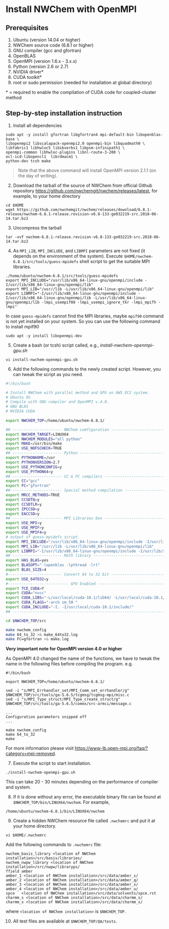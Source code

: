 # Install NWChem with OpenMPI

## Prerequisites
1. Ubuntu (version 14.04 or higher)
2. NWChem source code (6.8.1 or higher)
3. GNU compiler (gcc and gfortran)
4. OpenBLAS
5. OpenMPI (version 1.6.x - 3.x.x)
6. Python (version 2.6 or 2.7)
7. NVIDIA driver*
8. CUDA toolkit*
9. root or sudo permission (needed for installation at global directory)

\* = required to enable the compilation of CUDA code for coupled-cluster method

## Step-by-step installation instruction

1. Install all dependencies
```
sudo apt -y install gfortran libgfortran4 mpi-default-bin libopenblas-base \
libopenmpi2 libscalapack-openmpi2.0 openmpi-bin libquadmath0 \
libfabric1 libhwloc5 libibverbs1 libpsm-infinipath1 \
openmpi-common libhwloc-plugins libnl-route-3-200 \
ocl-icd-libopencl1  librdmacm1 \
python-dev tcsh make
```

> Note that the above command will install OpenMPI version 2.1.1 (on the day of writing).

2. Download the tarball of the source of NWChem from official Github repository https://github.com/nwchemgit/nwchem/releases/latest, for example, to your home directory
```
cd $HOME
wget https://github.com/nwchemgit/nwchem/releases/download/6.8.1-release/nwchem-6.8.1-release.revision-v6.8-133-ge032219-src.2018-06-14.tar.bz2
```

3. Uncompress the tarball
```
tar -xvf nwchem-6.8.1-release.revision-v6.8-133-ge032219-src.2018-06-14.tar.bz2
```

4. As `MPI_LIB`, `MPI_INCLUDE`, and `LIBMPI` parameters are not fixed (it depends on the environment of the system). Execute `$HOME/nwchem-6.8.1/src/tools/guess-mpidefs` shell script to get the suitable MPI libraries.

```
./home/ubuntu/nwchem-6.8.1/src/tools/guess-mpidefs
export MPI_INCLUDE="/usr/lib/x86_64-linux-gnu/openmpi/include -I/usr/lib/x86_64-linux-gnu/openmpi/lib"
export MPI_LIB="/usr//lib -L/usr/lib/x86_64-linux-gnu/openmpi/lib"
export LIBMPI="-I/usr/lib/x86_64-linux-gnu/openmpi/include -I/usr/lib/x86_64-linux-gnu/openmpi/lib -L/usr/lib/x86_64-linux-gnu/openmpi/lib -lmpi_usempif08 -lmpi_usempi_ignore_tkr -lmpi_mpifh -lmpi"
```

In case `guess-mpidefs` cannot find the MPI libraries, maybe `mpif90` command is not yet installed on your system. So you can use the following command to install mpif90

```
sudo apt -y install libopenmpi-dev
```

5. Create a bash (or tcsh) script called, e.g., *install-nwchem-openmpi-gpu.sh*
```
vi install-nwchem-openmpi-gpu.sh
```

6. Add the following commands to the newly created script. However, you can tweak the script as you need.
```sh
#!/bin/bash

# Install NWChem with parallel method and GPU on AWS EC2 system.
# Ubuntu OS
# Compile with GNU compiler and OpenMPI v.4.0.
# GNU BLAS
# NVIDIA CUDA
 
export NWCHEM_TOP=/home/ubuntu/nwchem-6.8.1/

## ---------------------- NWChem comfiguration ------------------------
export NWCHEM_TARGET=LINUX64
export NWCHEM_MODULES="all python"
export MAKE=/usr/bin/make
export USE_NOFSCHECK=TRUE
## ---------------------- Python --------------------------------------
export PYTHONHOME=/usr
export PYTHONVERSION=2.7
export USE_PYTHONCONFIG=y
export USE_PYTHON64=y
## ---------------------- CC & FC compilers ---------------------------
export CC="gcc"
export FC="gfortran"
## ---------------------- Special method compilation ------------------
export MRCC_METHODS=TRUE
export CCSDTQ=y
export CCSDTLR=y
export IPCCSD=y
export EACCSD=y
## ---------------------- MPI Libraries box ---------------------------
export USE_MPI=y
export USE_MPIF=y
export USE_MPIF4=y
# output of guess-mpidefs script.
export MPI_INCLUDE="/usr/lib/x86_64-linux-gnu/openmpi/include -I/usr/lib/x86_64-linux-gnu/openmpi/lib"
export MPI_LIB="/usr//lib -L/usr/lib/x86_64-linux-gnu/openmpi/lib"
export LIBMPI="-I/usr/lib/x86_64-linux-gnu/openmpi/include -I/usr/lib/x86_64-linux-gnu/openmpi/lib -L/usr/lib/x86_64-linux-gnu/openmpi/lib -lmpi_usempif08 -lmpi_usempi_ignore_tkr -lmpi_mpifh -lmpi"
## ---------------------- Math library --------------------------------
export HAS_BLAS=yes
export BLASOPT="-lopenblas -lpthread -lrt"
export BLAS_SIZE=4
#------------------------ Convert 64 to 32 bit ------------------------
export USE_64TO32=y
#--------------------------- GPU Enabled ------------------------------
export TCE_CUDA=Y
export CUDA="nvcc"
export CUDA_LIBS="-L/usr/local/cuda-10.1/lib64/ -L/usr/local/cuda-10.1/lib64/ -lcudart"
export CUDA_FLAGS="-arch sm_50 "
export CUDA_INCLUDE="-I. -I/usr/local/cuda-10.1/include/"
## --------------------------------------------------------------------

cd $NWCHEM_TOP/src

make nwchem_config
make 64_to_32 >& make_64to32.log
make FC=gfortran >& make.log
```

**Very important note for OpenMPI version 4.0 or higher**

As OpenMPI 4.0 changed the name of the functions, we have to tweak the name in the following files before compiling the program. e.g.

```
#!/bin/bash

export NWCHEM_TOP=/home/ubuntu/nwchem-6.8.1/

sed -i "s/MPI_Errhandler_set/MPI_Comm_set_errhandler/g" $NWCHEM_TOP/src/tools/ga-5.6.5/tcgmsg/tcgmsg-mpi/misc.c
sed -i "s/MPI_Type_struct/MPI_Type_create_struct/g" $NWCHEM_TOP/src/tools/ga-5.6.5/comex/src-armci/message.c

...
Configuration parameters snipped off
...

make nwchem_config
make 64_to_32
make
```

For more information please visit https://www-lb.open-mpi.org/faq/?category=mpi-removed.

7. Execute the script to start installation.

```
./install-nwchem-openmpi-gpu.sh
```

This can take 20 - 30 minutes depending on the performance of compiler and system.

8. If it is done without any error, the executable binary file can be found at `$NWCHEM_TOP/bin/LINUX64/nwchem`. For example,

```
/home/ubuntu/nwchem-6.8.1/bin/LINUX64/nwchem
```

9. Create a hidden NWChem resource file called `.nwchemrc` and put it at your home directory.

```
vi $HOME/.nwchemrc
```

Add the following commands to `.nwchemrc` file:

```
nwchem_basis_library <location of NWChem installation>/src/basis/libraries/
nwchem_nwpw_library <location of NWChem installation>/src/nwpw/libraryps/
ffield amber
amber_1 <location of NWChem installation>/src/data/amber_s/
amber_2 <location of NWChem installation>/src/data/amber_q/
amber_3 <location of NWChem installation>/src/data/amber_x/
amber_4 <location of NWChem installation>/src/data/amber_u/
spce   <location of NWChem installation>/src/data/solvents/spce.rst
charmm_s <location of NWChem installation>/src/data/charmm_s/
charmm_x <location of NWChem installation>/src/data/charmm_x/
```

where `<location of NWChem installation>` is `$NWCHEM_TOP`.

10. All test files are available at `$NWCHEM_TOP/QA/tests`.
